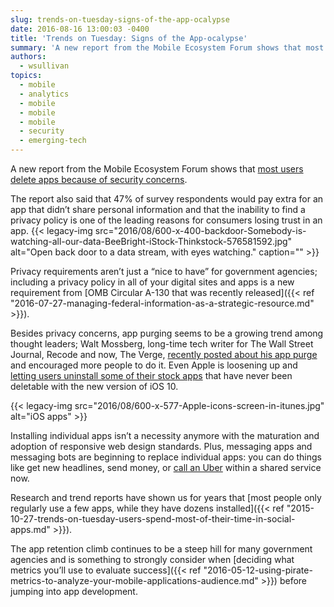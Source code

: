 ```yaml
---
slug: trends-on-tuesday-signs-of-the-app-ocalypse
date: 2016-08-16 13:00:03 -0400
title: 'Trends on Tuesday: Signs of the App-ocalypse'
summary: 'A new report from the Mobile Ecosystem Forum shows that most users delete apps because of security concerns. The report also said that 47% of survey respondents would pay extra for an app that didn’t share personal information and that the inability to find a privacy policy is one of the leading reasons for consumers losing trust'
authors:
  - wsullivan
topics:
  - mobile
  - analytics
  - mobile
  - mobile
  - mobile
  - security
  - emerging-tech
---
```


A new report from the Mobile Ecosystem Forum shows that [most users delete apps because of security concerns](http://www.marketingcharts.com/online/1-in-2-mobile-users-say-theyve-deleted-an-app-over-privacy-concerns-69647/attachment/mefavg-actions-taken-response-to-app-privacy-concerns-aug2016/).

The report also said that 47% of survey respondents would pay extra for an app that didn’t share personal information and that the inability to find a privacy policy is one of the leading reasons for consumers losing trust in an app. {{< legacy-img src="2016/08/600-x-400-backdoor-Somebody-is-watching-all-our-data-BeeBright-iStock-Thinkstock-576581592.jpg" alt="Open back door to a data stream, with eyes watching." caption="" >}} 

Privacy requirements aren’t just a &#8220;nice to have&#8221; for government agencies; including a privacy policy in all of your digital sites and apps is a new requirement from [OMB Circular A-130 that was recently released]({{< ref "2016-07-27-managing-federal-information-as-a-strategic-resource.md" >}}).

Besides privacy concerns, app purging seems to be a growing trend among thought leaders; Walt Mossberg, long-time tech writer for The Wall Street Journal, Recode and now, The Verge, [recently posted about his app purge](http://www.theverge.com/2016/7/20/12231176/walt-mossberg-delete-your-unnecessary-apps) and encouraged more people to do it. Even Apple is loosening up and [letting users uninstall some of their stock apps](http://www.theverge.com/2016/6/13/11923112/apple-ios-10-delete-stock-apps) that have never been deletable with the new version of iOS 10.

{{< legacy-img src="2016/08/600-x-577-Apple-icons-screen-in-itunes.jpg" alt="iOS apps" >}}

Installing individual apps isn’t a necessity anymore with the maturation and adoption of responsive web design standards. Plus, messaging apps and messaging bots are beginning to replace individual apps: you can do things like get new headlines, send money, or [call an Uber](https://techcrunch.com/2015/12/16/facebook-messenger-transportation/) within a shared service now.

Research and trend reports have shown us for years that  [most people only regularly use a few apps, while they have dozens installed]({{< ref "2015-10-27-trends-on-tuesday-users-spend-most-of-their-time-in-social-apps.md" >}}).

The app retention climb continues to be a steep hill for many government agencies and is something to strongly consider when [deciding what metrics you’ll use to evaluate success]({{< ref "2016-05-12-using-pirate-metrics-to-analyze-your-mobile-applications-audience.md" >}}) before jumping into app development.